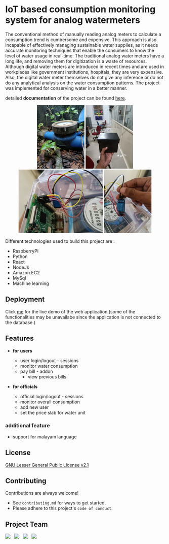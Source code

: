 
# IoT based consumption monitoring system for analog watermeters

<p text-align="justify">
The conventional method of manually reading analog meters to calculate a consumption trend is cumbersome and expensive. This approach is also incapable of effectively managing sustainable water supplies, as it needs accurate monitoring techniques that enable the consumers to know the level of water usage in real-time. The traditional analog water meters have a long life, and removing them for digitization is a waste of resources.
<br/>
Although digital water meters are introduced in recent times and are used in workplaces like government institutions, hospitals, they are very expensive. Also, the digital water meter themselves do not give any inference or do not do any analytical analysis on the water consumption patterns. The project was implemented for conserving water in a better manner.
</p>

detailed **documentation** of the project can be found [here](https://drive.google.com/drive/folders/1e-ycQkM5Z1he4UFkH-HIAj8n3jgiuLwc?usp=sharing).

<p align="center">
<img src="documentation/watermeter.jpg" alt="water-meter-monitoring-device" height="200" widht="auto">

<img src="documentation/casing.jpg" alt="water-meter-monitoring-device" height="200" widht="auto">

<img src="documentation/circuitsetup.jpg" alt="water-meter-circuit" height="200" widht="auto">

<img src="documentation/relay.jpg" alt="water-meter-relay" height="200" widht="auto">
</p>

Different technologies used to build this project are :
 - RaspberryPi
 - Python
 - React
 - NodeJs
 - Amazon EC2
 - MySql
 - Machine learning



## Deployment

Click [me](https://watermeterapp.netlify.app/) for the live demo of the web application (some of the functionalities may be unavailabe since the application is not connected to the database.)
## Features

- **for users**  
  - user login/logout - sessions
  - monitor water consumption
  - pay bill - addon
    -  view previous bills


- **for officials**
  - official login/logout - sessions
  - monitor overall consumption
  - add new user 
  - set the price slab for water unit 

### additional feature
  - support for malayam language

## License

[GNU Lesser General Public License v2.1](https://github.com/lonebots/water-meter-project/blob/main/LICENSE)


## Contributing

Contributions are always welcome!
- See `contributing.md` for ways to get started.
- Please adhere to this project's `code of conduct`.


## Project Team
<a href='https://github.com/soorajbhskrn'>[![](https://github.com/soorajbhskrn.png?size=50)](https://github.com/soorajbhskrn)</a> &nbsp;
<a href='https://github.com/lonebots'>[![](https://github.com/lonebots.png?size=50)](https://github.com/lonebots)</a> &nbsp;
<a href='https://github.com/ajayrmk'>[![](https://github.com/ajayrmk.png?size=50)](https://github.com/ajayrmk)</a> &nbsp;
<a href='https://github.com/Anirudhkv'>[![](https://github.com/Anirudhkv.png?size=50)](https://github.com/Anirudhkv)</a>

